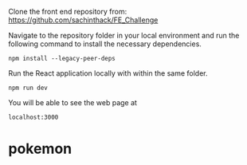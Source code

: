 Clone the front end repository from: https://github.com/sachinthack/FE_Challenge

Navigate to the repository folder in your local environment and run the following command to install the necessary dependencies.

```
npm install --legacy-peer-deps
```

Run the React application locally with within the same folder.

```
npm run dev
```

You will be able to see the web page at

```
localhost:3000
```
# pokemon
